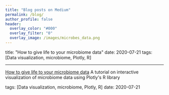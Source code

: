 ```yaml
---
title: "Blog posts on Medium"
permalink: /blog/
author_profile: false
header:
  overlay_color: "#000"
  overlay_filter: "0"
  overlay_image: /images/microbes_data.png
---
```

title: "How to give life to your microbiome data"
date: 2020-07-21
tags: [Data visualization, microbiome, Plotly, R]

---

[How to give life to your microbiome data](https://medium.com/@ruthschmidt_96022/how-to-give-life-to-your-microbiome-data-using-plotly-r-1892281183cf)
A tutorial on interactive visualization of microbiome data using Plotly's R library

tags: [Data visualization, microbiome, Plotly, R]
date: 2020-07-21
